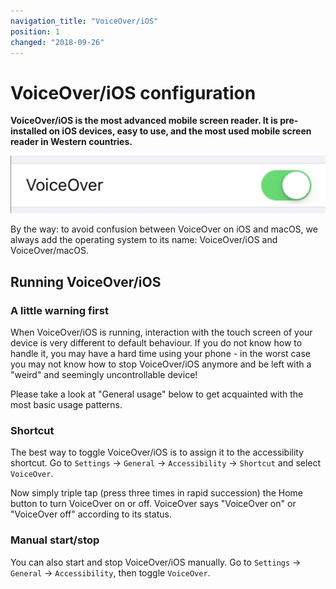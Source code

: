 ```yaml
---
navigation_title: "VoiceOver/iOS"
position: 1
changed: "2018-09-26"
---
```


# VoiceOver/iOS configuration

**VoiceOver/iOS is the most advanced mobile screen reader. It is pre-installed on iOS devices, easy to use, and the most used mobile screen reader in Western countries.**

![VoiceOver/iOS icon](_media/voiceover-ios-icon.png)

By the way: to avoid confusion between VoiceOver on iOS and macOS, we always add the operating system to its name: VoiceOver/iOS and VoiceOver/macOS.

## Running VoiceOver/iOS

### A little warning first

When VoiceOver/iOS is running, interaction with the touch screen of your device is very different to default behaviour. If you do not know how to handle it, you may have a hard time using your phone - in the worst case you may not know how to stop VoiceOver/iOS anymore and be left with a "weird" and seemingly uncontrollable device!

Please take a look at "General usage" below to get acquainted with the most basic usage patterns.

### Shortcut

The best way to toggle VoiceOver/iOS is to assign it to the accessibility shortcut. Go to `Settings` -> `General` -> `Accessibility` -> `Shortcut` and select `VoiceOver`.

Now simply triple tap (press three times in rapid succession) the Home button to turn VoiceOver on or off. VoiceOver says "VoiceOver on" or "VoiceOver off" according to its status.

### Manual start/stop

You can also start and stop VoiceOver/iOS manually. Go to `Settings` -> `General` -> `Accessibility`, then toggle `VoiceOver`.
